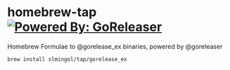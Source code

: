 # homebrew-tap [![Powered By: GoReleaser](https://img.shields.io/badge/powered%20by-goreleaser-green.svg?style=flat-square)](https://github.com/goreleaser)

Homebrew Formulae to @gorelease_ex binaries, powered by @goreleaser

```sh
brew install slmingol/tap/gorelease_ex
```

